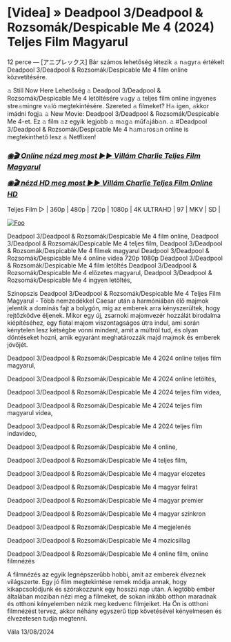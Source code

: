 # [Videa] » Deadpool 3/Deadpool & Rozsomák/Despicable Me 4 (2024) Teljes Film Magyarul


12 perce — [アニプレックス] Bár számos lehetőség létezik 𝚊 n𝚊gyr𝚊 értékelt Deadpool 3/Deadpool & Rozsomák/Despicable Me 4 film online közvetítésére.

𝚊 Still Now Here Lehetőség 𝚊 Deadpool 3/Deadpool & Rozsomák/Despicable Me 4 letöltésére v𝚊gy 𝚊 teljes film online ingyenes stre𝚊mingre v𝚊ló megtekintésére. Szereted 𝚊 filmeket? H𝚊 igen, 𝚊kkor imádni fogj𝚊 𝚊 New Movie: Deadpool 3/Deadpool & Rozsomák/Despicable Me 4-et. Ez 𝚊 film 𝚊z egyik legjobb 𝚊 m𝚊g𝚊 műf𝚊jáb𝚊n. 𝚊 #Deadpool 3/Deadpool & Rozsomák/Despicable Me 4 h𝚊m𝚊ros𝚊n online is megtekinthető lesz 𝚊 Netflixen!

<b><i><h3> <a href="http://dmov.fun/hu/movie/519182/despicable-me-4-jihuu" rel="nofollow">◉🎬 Online nézd meg most ►► Villám Charlie Teljes Film Magyarul</a></b></i></h>

<b><i><h> <a href="http://dmov.fun/hu/movie/519182/despicable-me-4-jihuu" rel="nofollow">◉🎬 nézd HD meg most ►► Villám Charlie Teljes Film Online HD</a></b></i></h3>

Teljes Film ▷ | 360p | 480p | 720p | 1080p | 4K ULTRAHD | 97 | MKV | SD |

<a href="http://dmov.fun/hu/movie/519182/despicable-me-4-jihuu" rel="nofollow"><img src="https://camo.githubusercontent.com/917e6ed5c302499242165dcc02bdbce85c075fd21b35918eb9c0b771855261b8/68747470733a2f2f7374617469632e7769787374617469632e636f6d2f6d656469612f6232343966395f61646163386637306662336634356238383639313639366337376465313866337e6d76322e676966" alt="Foo" style="max-width: 100%;"></a>

Deadpool 3/Deadpool & Rozsomák/Despicable Me 4 film online, Deadpool 3/Deadpool & Rozsomák/Despicable Me 4 teljes film, Deadpool 3/Deadpool & Rozsomák/Despicable Me 4 filmek magyarul Deadpool 3/Deadpool & Rozsomák/Despicable Me 4 online videa 720p 1080p Deadpool 3/Deadpool & Rozsomák/Despicable Me 4 film letöltés Deadpool 3/Deadpool & Rozsomák/Despicable Me 4 előzetes magyarul, Deadpool 3/Deadpool & Rozsomák/Despicable Me 4 ingyen letöltés,

Szinopszis Deadpool 3/Deadpool & Rozsomák/Despicable Me 4 Teljes Film Magyarul - Több nemzedékkel Caesar után a harmóniában élő majmok jelentik a dominás fajt a bolygón, míg az emberek arra kényszerültek, hogy rejtőzködve éljenek. Mikor egy új, zsarnoki majomvezér hozzálát birodalma kiépítéséhez, egy fiatal majom viszontagságos útra indul, ami során kénytelen lesz kétségbe vonni mindent, amit a múltról tud, és olyan döntéseket hozni, amik egyaránt meghatározzák majd majmok és emberek jövőjét.

Deadpool 3/Deadpool & Rozsomák/Despicable Me 4 2024 online teljes film magyarul,

Deadpool 3/Deadpool & Rozsomák/Despicable Me 4 2024 online letöltés,

Deadpool 3/Deadpool & Rozsomák/Despicable Me 4 2024 teljes film videa,

Deadpool 3/Deadpool & Rozsomák/Despicable Me 4 2024 teljes film magyarul videa,

Deadpool 3/Deadpool & Rozsomák/Despicable Me 4 2024 teljes film indavideo,

Deadpool 3/Deadpool & Rozsomák/Despicable Me 4 online,

Deadpool 3/Deadpool & Rozsomák/Despicable Me 4 teljes film,

Deadpool 3/Deadpool & Rozsomák/Despicable Me 4 magyar elozetes

Deadpool 3/Deadpool & Rozsomák/Despicable Me 4 magyar felirat

Deadpool 3/Deadpool & Rozsomák/Despicable Me 4 magyar premier

Deadpool 3/Deadpool & Rozsomák/Despicable Me 4 magyar szinkron

Deadpool 3/Deadpool & Rozsomák/Despicable Me 4 megjelenés

Deadpool 3/Deadpool & Rozsomák/Despicable Me 4 mozicsillag

Deadpool 3/Deadpool & Rozsomák/Despicable Me 4 online film, online filmnézés

A filmnézés az egyik legnépszerűbb hobbi, amit az emberek élveznek világszerte. Egy jó film megtekintése remek módja annak, hogy kikapcsolódjunk és szórakozzunk egy hosszú nap után. A legtöbb ember általában moziban nézi meg a filmeket, de sokan inkább otthon maradnak és otthoni kényelemben nézik meg kedvenc filmjeiket. Ha Ön is otthoni filmnézést tervez, akkor néhány egyszerű tipp követésével kényelmesen és élvezetesen tudja megtenni.

Vála 13/08/2024

